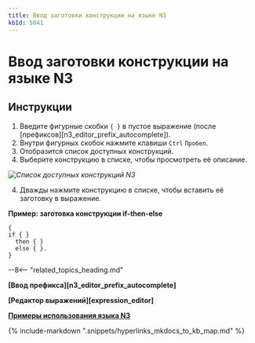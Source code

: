 ```yaml
---
title: Ввод заготовки конструкции на языке N3
kbId: 5041
---
```


# Ввод заготовки конструкции на языке N3

## Инструкции

1. Введите фигурные скобки `{ }` в пустое выражение (после [префиксов][n3_editor_prefix_autocomplete]).
2. Внутри фигурных скобок нажмите клавиши `Ctrl` `Пробел`.
3. Отобразится список доступных конструкций.
4. Выберите конструкцию в списке, чтобы просмотреть её описание.

_![Список доступных конструкций N3](https://kb.comindware.ru/assets/n3_editor_block_autocomplete.png)_

4. Дважды нажмите конструкцию в списке, чтобы вставить её заготовку в выражение.

**Пример: заготовка конструкции if-then-else**

```
{
if { }
  then { }
  else { }.
}
```

--8<-- "related_topics_heading.md"

**[Ввод префикса][n3_editor_prefix_autocomplete]**

**[Редактор выражений][expression_editor]**

**[Примеры использования языка N3](https://kb.comindware.ru/category.php?id=877)**

{% include-markdown ".snippets/hyperlinks_mkdocs_to_kb_map.md" %}
